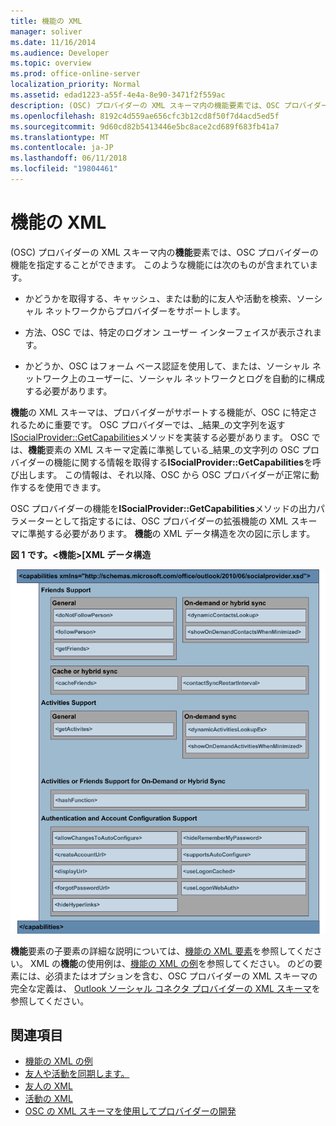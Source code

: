 ```yaml
---
title: 機能の XML
manager: soliver
ms.date: 11/16/2014
ms.audience: Developer
ms.topic: overview
ms.prod: office-online-server
localization_priority: Normal
ms.assetid: edad1223-a55f-4e4a-8e90-3471f2f559ac
description: (OSC) プロバイダーの XML スキーマ内の機能要素では、OSC プロバイダーの機能を指定することができます。 このような機能には次のものが含まれています。
ms.openlocfilehash: 8192c4d559ae656cfc3b12cd8f50f7d4acd5ed5f
ms.sourcegitcommit: 9d60cd82b5413446e5bc8ace2cd689f683fb41a7
ms.translationtype: MT
ms.contentlocale: ja-JP
ms.lasthandoff: 06/11/2018
ms.locfileid: "19804461"
---
```

# <a name="xml-for-capabilities"></a>機能の XML

(OSC) プロバイダーの XML スキーマ内の**機能**要素では、OSC プロバイダーの機能を指定することができます。 このような機能には次のものが含まれています。 
  
- かどうかを取得する、キャッシュ、または動的に友人や活動を検索、ソーシャル ネットワークからプロバイダーをサポートします。
    
- 方法、OSC では、特定のログオン ユーザー インターフェイスが表示されます。
    
- かどうか、OSC はフォーム ベース認証を使用して、または、ソーシャル ネットワーク上のユーザーに、ソーシャル ネットワークとログを自動的に構成する必要があります。
    
**機能**の XML スキーマは、プロバイダーがサポートする機能が、OSC に特定されるために重要です。 OSC プロバイダーでは、_結果_の文字列を返す[ISocialProvider::GetCapabilities](isocialprovider-getcapabilities.md)メソッドを実装する必要があります。 OSC では、**機能**要素の XML スキーマ定義に準拠している_結果_の文字列の OSC プロバイダーの機能に関する情報を取得する**ISocialProvider::GetCapabilities**を呼び出します。 この情報は、それ以降、OSC から OSC プロバイダーが正常に動作するを使用できます。 
  
OSC プロバイダーの機能を**ISocialProvider::GetCapabilities**メソッドの出力パラメーターとして指定するには、OSC プロバイダーの拡張機能の XML スキーマに準拠する必要があります。 **機能**の XML データ構造を次の図に示します。 
  
**図 1 です。\<機能\>[XML データ構造**

![機能 XML の構造](media/ol14oscref_Specifyingxmlforcapabilities_image1.gif)
  
**機能**要素の子要素の詳細な説明については、[機能の XML 要素](capabilities-xml-elements.md)を参照してください。 XML の**機能**の使用例は、[機能の XML の例](capabilities-xml-example.md)を参照してください。 のどの要素には、必須またはオプションを含む、OSC プロバイダーの XML スキーマの完全な定義は、 [Outlook ソーシャル コネクタ プロバイダーの XML スキーマ](outlook-social-connector-provider-xml-schema.md)を参照してください。
  
## <a name="see-also"></a>関連項目

- [機能の XML の例](capabilities-xml-example.md)  
- [友人や活動を同期します。](synchronizing-friends-and-activities.md)  
- [友人の XML](xml-for-friends.md)  
- [活動の XML](xml-for-activities.md)
- [OSC の XML スキーマを使用してプロバイダーの開発](developing-a-provider-with-the-osc-xml-schema.md)

